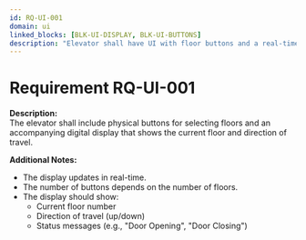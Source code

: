 ```yaml
---
id: RQ-UI-001
domain: ui
linked_blocks: [BLK-UI-DISPLAY, BLK-UI-BUTTONS]
description: "Elevator shall have UI with floor buttons and a real-time display."
---
```


# Requirement RQ-UI-001

**Description:**  
The elevator shall include physical buttons for selecting floors and an accompanying digital display that shows the current floor and direction of travel.

**Additional Notes:**  
- The display updates in real-time.
- The number of buttons depends on the number of floors.
- The display should show:
  - Current floor number
  - Direction of travel (up/down)
  - Status messages (e.g., "Door Opening", "Door Closing") 